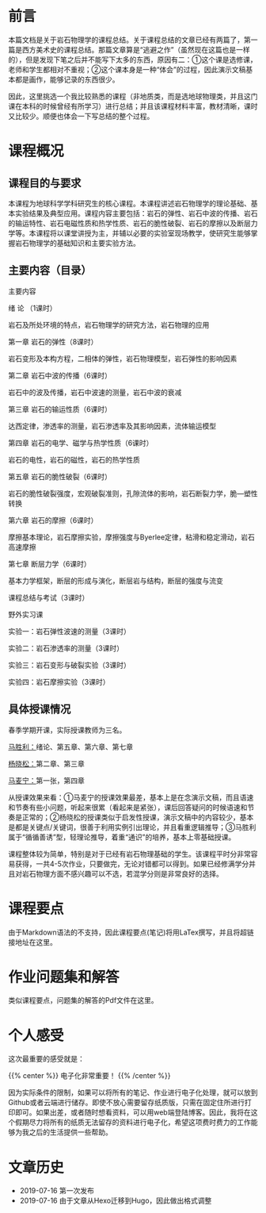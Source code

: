 

# 前言
本篇文档是关于岩石物理学的课程总结。关于课程总结的文章已经有两篇了，第一篇是西方美术史的课程总结。那篇文章算是“逃避之作”（虽然现在这篇也是一样的），但是发现下笔之后并不能写下太多的东西，原因有二：①这个课是选修课，老师和学生都相对不重视；②这个课本身是一种“体会”的过程，因此演示文稿基本都是画作，能够记录的东西很少。

因此，这里挑选一个我比较熟悉的课程（非地质类，而是选地球物理类，并且这门课在本科的时候曾经有所学习）进行总结；并且该课程材料丰富，教材清晰，课时又比较少。顺便也体会一下写总结的整个过程。

# 课程概况

## 课程目的与要求
本课程为地球科学学科研究生的核心课程。本课程讲述岩石物理学的理论基础、基本实验结果及典型应用。课程内容主要包括：岩石的弹性、岩石中波的传播、岩石的输运特性、岩石电磁性质和热学性质、岩石的脆性破裂、岩石的摩擦以及断层力学等。本课程将以课堂讲授为主，并辅以必要的实验室现场教学，使研究生能够掌握岩石物理学的基础知识和主要实验方法。

## 主要内容（目录）
主要内容

绪 论	（1课时） 

岩石及所处环境的特点，岩石物理学的研究方法，岩石物理的应用 

第一章 岩石的弹性（8课时） 

岩石变形及本构方程，二相体的弹性，岩石物理模型，岩石弹性的影响因素 

第二章 岩石中波的传播（6课时） 

岩石中的波及传播，岩石中波速的测量，岩石中波的衰减 

第三章 岩石的输运性质（6课时） 

达西定律，渗透率的测量，岩石渗透率及其影响因素，流体输运模型 

第四章 岩石的电学、磁学与热学性质（6课时） 

岩石的电性，岩石的磁性，岩石的热学性质 

第五章 岩石的脆性破裂（6课时） 

岩石的脆性破裂强度，宏观破裂准则，孔隙流体的影响，岩石断裂力学，脆—塑性转换 

第六章 岩石的摩擦（6课时） 

摩擦基本理论，岩石摩擦实验，摩擦强度与Byerlee定律，粘滑和稳定滑动，岩石高速摩擦 

第七章 断层力学（6课时） 

基本力学框架，断层的形成与演化，断层岩与结构，断层的强度与流变 

课程总结与考试（3课时） 


野外实习课 

实验一：岩石弹性波速的测量（3课时） 

实验二：岩石渗透率的测量（3课时） 

实验三：岩石变形与破裂实验（3课时） 

实验四：岩石摩擦实验（3课时） 



## 具体授课情况
春季学期开课，实际授课教师为三名。

[马胜利：](http://www.eq-igl.ac.cn/contents/10/30778.html)绪论、第五章、第六章、第七章

[杨晓松：](http://www.eq-igl.ac.cn/contents/10/30789.html)第二章、第三章

[马麦宁：](http://people.ucas.ac.cn/~mamn)第一张，第四章

从授课效果来看：①马麦宁的授课效果最差，基本上是在念演示文稿，而且语速和节奏有些小问题，听起来很累（看起来是紧张），课后回答疑问的时候语速和节奏是正常的；②杨晓松的授课类似于启发性授课，演示文稿中的内容较少，基本是都是关键点/关键词，很善于利用实例引出理论，并且看重逻辑推导；③马胜利属于“循循善诱”型，轻理论推导，着重“通识”的培养，基本上零基础授课。

课程整体较为简单，特别是对于已经有岩石物理基础的学生。该课程平时分非常容易获得，一共4-5次作业，只要做完，无论对错都可以得到。如果已经修满学分并且对岩石物理方面不感兴趣可以不选，若混学分则是非常良好的选择。



# 课程要点
由于Markdown语法的不支持，因此课程要点(笔记)将用LaTex撰写，并且将超链接地址在这里。


# 作业问题集和解答
类似课程要点，问题集的解答的Pdf文件在这里。


# 个人感受
这次最重要的感受就是：

{{% center %}}
    电子化非常重要！ 
{{% /center %}}

因为实际条件的限制，如果可以将所有的笔记、作业进行电子化处理，就可以放到Github或者云端进行储存。即使不放心需要留存纸质版，只需在固定住所进行打印即可。如果出差，或者随时想看资料，可以用web端登陆博客。因此，我将在这个假期尽力将所有的纸质无法留存的资料进行电子化，希望这项费时费力的工作能够为我之后的生活提供一些帮助。


# 文章历史
-  2019-07-16 第一次发布
-  2019-07-16 由于文章从Hexo迁移到Hugo，因此做出格式调整